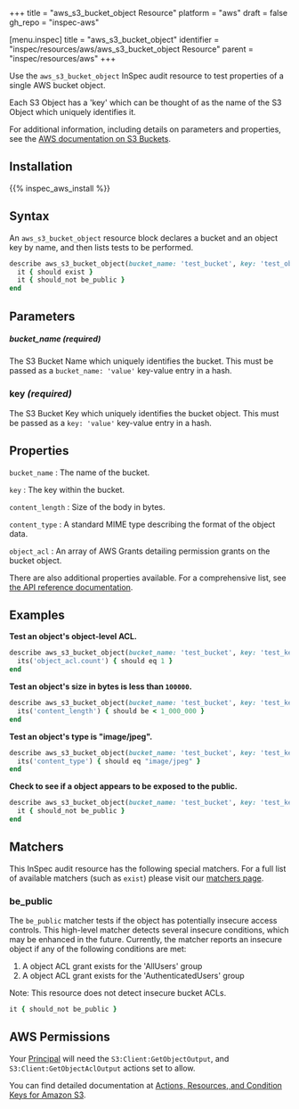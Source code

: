 +++
title = "aws_s3_bucket_object Resource"
platform = "aws"
draft = false
gh_repo = "inspec-aws"

[menu.inspec]
title = "aws_s3_bucket_object"
identifier = "inspec/resources/aws/aws_s3_bucket_object Resource"
parent = "inspec/resources/aws"
+++

Use the `aws_s3_bucket_object` InSpec audit resource to test properties of a single AWS bucket object.

Each S3 Object has a 'key' which can be thought of as the name of the S3 Object which uniquely identifies it.

For additional information, including details on parameters and properties, see the [AWS documentation on S3 Buckets](https://docs.aws.amazon.com/AmazonS3/latest/dev/UsingBucket.html).

## Installation

{{% inspec_aws_install %}}

## Syntax

An `aws_s3_bucket_object` resource block declares a bucket and an object key by name, and then lists tests to be performed.

```ruby
describe aws_s3_bucket_object(bucket_name: 'test_bucket', key: 'test_object_key') do
  it { should exist }
  it { should_not be_public }
end
```

## Parameters

##### bucket_name _(required)_

The S3 Bucket Name which uniquely identifies the bucket. 
This must be passed as a `bucket_name: 'value'` key-value entry in a hash.

### key _(required)_

The S3 Bucket Key which uniquely identifies the bucket object. 
This must be passed as a `key: 'value'` key-value entry in a hash.

## Properties

`bucket_name`
: The name of the bucket.

`key`
: The key within the bucket.

`content_length`
: Size of the body in bytes.

`content_type`
: A standard MIME type describing the format of the object data.

`object_acl`
: An array of AWS Grants detailing permission grants on the bucket object.

There are also additional properties available. For a comprehensive list, see [the API reference documentation](https://docs.aws.amazon.com/AmazonS3/latest/API/API_GetObject.html).

## Examples

**Test an object's object-level ACL.**

```ruby
describe aws_s3_bucket_object(bucket_name: 'test_bucket', key: 'test_key') do
  its('object_acl.count') { should eq 1 }
end
```

**Test an object's size in bytes is less than `100000`.**

```ruby
describe aws_s3_bucket_object(bucket_name: 'test_bucket', key: 'test_key') do
  its('content_length') { should be < 1_000_000 }
end
```

**Test an object's type is "image/jpeg".**

```ruby
describe aws_s3_bucket_object(bucket_name: 'test_bucket', key: 'test_key') do
  its('content_type') { should eq "image/jpeg" }
end
```

**Check to see if a object appears to be exposed to the public.**

```ruby
describe aws_s3_bucket_object(bucket_name: 'test_bucket', key: 'test_key') do
  it { should_not be_public }
end
```


## Matchers

This InSpec audit resource has the following special matchers. For a full list of available matchers (such as `exist`) please visit our [matchers page](https://www.inspec.io/docs/reference/matchers/).

### be_public

The `be_public` matcher tests if the object has potentially insecure access controls. This high-level matcher detects several insecure conditions, which may be enhanced in the future. Currently, the matcher reports an insecure object if any of the following conditions are met:

  1. A object ACL grant exists for the 'AllUsers' group
  2. A object ACL grant exists for the 'AuthenticatedUsers' group

Note: This resource does not detect insecure bucket ACLs.

```ruby
it { should_not be_public }
```

## AWS Permissions

Your [Principal](https://docs.aws.amazon.com/IAM/latest/UserGuide/intro-structure.html#intro-structure-principal) will need the `S3:Client:GetObjectOutput`, and `S3:Client:GetObjectAclOutput` actions set to allow.

You can find detailed documentation at [Actions, Resources, and Condition Keys for Amazon S3](https://docs.aws.amazon.com/IAM/latest/UserGuide/list_amazons3.html).
